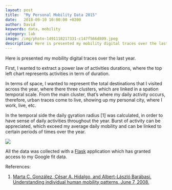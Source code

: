 ```yaml
---
layout: post
title:  "My Personal Mobility Data 2015"
date:   2018-09-10 10:00:00 +0200
author: David
keywords: data, mobility
category: lab
image: /img/photo-1491118217331-c147f566d809.jpeg
description: Here is presented my mobility digital traces over the last year...
---
```


Here is presented my mobility digital traces over the last year.

First, I wanted to extract a power law of activities durations, where the top left chart represents activities in term of duration.

In terms of space, I wanted to represent the total destinations that I visited across the year, where there three clusters, which are linked in a spation temporal scale. From the main cluster, that’s where my daily activity occurs, therefore, urban traces come to live, showing up my personal city, where I work, live, etc.

In the temporal side the daily gyration radius [1] was calculated, in order to have sense of daily activities throughout the year. Burst of activity can be appreciated, which exceed my average daily mobility and can be linked to certain periods of times over the year.

![](https://cdn-images-1.medium.com/max/3612/1*8sbnoEuzBo8w-bp6vu7n_g.png)

All the data was collected with a [Flask](http://flask.pocoo.org/) application which has granted access to my Google fit data.

References:

1. [Marta C. González, César A. Hidalgo, and Albert-László Barábasi. Understanding individual human mobility patterns, June 7, 2008.](https://www.nature.com/articles/nature06958)